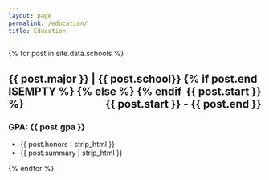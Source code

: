 ```yaml
---
layout: page
permalink: /education/
title: Education
---
```



<div class="posts">
  {% for post in site.data.schools %}
  <section class="post-entry">
    <h2 class="post-title">
    <p style="text-align:left;">
        {{ post.major }} | {{ post.school}}
        {% if post.end ISEMPTY %}
        <span style="float:right;">{{ post.start }}</span>
        {% else %}
        <span style="float:right;">{{ post.start }} - {{ post.end }}</span>
        {% endif %}
        </p>
    </h2>
    <h3 class = "post-subheading">
    <a>
        GPA: {{ post.gpa }}
    </a>
    </h3>
    <ul>
    <li>{{ post.honors | strip_html }}</li>
    <li>{{ post.summary | strip_html }}</li>
    </ul>
  </section>
  {% endfor %}

</div>
